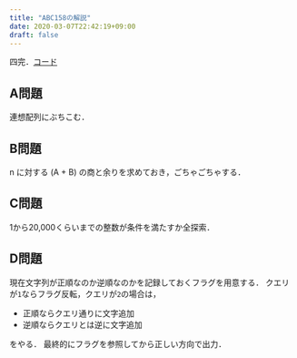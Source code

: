 ```yaml
---
title: "ABC158の解説"
date: 2020-03-07T22:42:19+09:00
draft: false
---
```


四完．[コード](https://github.com/t45k/kyopuro/master/tree/abc158)

## A問題
連想配列にぶちこむ．

## B問題
n に対する (A + B) の商と余りを求めておき，ごちゃごちゃする．

## C問題
1から20,000くらいまでの整数が条件を満たすか全探索．

## D問題
現在文字列が正順なのか逆順なのかを記録しておくフラグを用意する．
クエリが`1`ならフラグ反転，クエリが`2`の場合は，
- 正順ならクエリ通りに文字追加
- 逆順ならクエリとは逆に文字追加

をやる．
最終的にフラグを参照してから正しい方向で出力．
